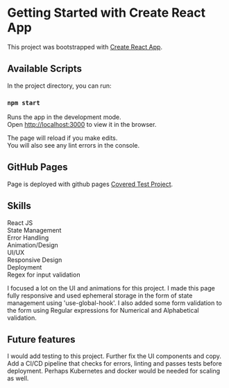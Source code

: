 # Getting Started with Create React App

This project was bootstrapped with [Create React App](https://github.com/facebook/create-react-app).

## Available Scripts

In the project directory, you can run:

### `npm start`

Runs the app in the development mode.\
Open [http://localhost:3000](http://localhost:3000) to view it in the browser.

The page will reload if you make edits.\
You will also see any lint errors in the console.

## GitHub Pages

Page is deployed with github pages [Covered Test Project](https://its-segu.github.io/covered/).

## Skills

React JS \
State Management \
Error Handling \
Animation/Design \
UI/UX \
Responsive Design \
Deployment \
Regex for input validation


I focused a lot on the UI and animations for this project. I made this page fully responsive and used ephemeral storage in the form of state management using 'use-global-hook'. I also added some form validation to the form using Regular expressions for Numerical and Alphabetical validation. 

## Future features

I would add testing to this project. Further fix the UI components and copy. Add a CI/CD pipeline that checks for errors, linting and passes tests before deployment. Perhaps Kubernetes and docker would be needed for scaling as well. 

